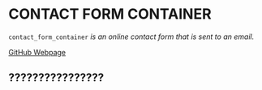 # CONTACT FORM CONTAINER

`contact_form_container` _is an online contact form that is
sent to an email._

[GitHub Webpage](https://jeffdecola.github.io/my-php-containers/)

## ????????????????


